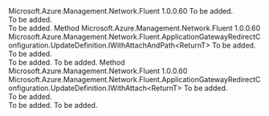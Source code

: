 <Type Name="IWithTarget&lt;ReturnT&gt;" FullName="Microsoft.Azure.Management.Network.Fluent.ApplicationGatewayRedirectConfiguration.UpdateDefinition.IWithTarget&lt;ReturnT&gt;">
  <TypeSignature Language="C#" Value="public interface IWithTarget&lt;ReturnT&gt;" />
  <TypeSignature Language="ILAsm" Value=".class public interface auto ansi abstract IWithTarget`1&lt;ReturnT&gt;" />
  <TypeSignature Language="DocId" Value="T:Microsoft.Azure.Management.Network.Fluent.ApplicationGatewayRedirectConfiguration.UpdateDefinition.IWithTarget`1" />
  <TypeSignature Language="VB.NET" Value="Public Interface IWithTarget(Of ReturnT)" />
  <TypeSignature Language="F#" Value="type IWithTarget&lt;'ReturnT&gt; = interface" />
  <AssemblyInfo>
    <AssemblyName>Microsoft.Azure.Management.Network.Fluent</AssemblyName>
    <AssemblyVersion>1.0.0.60</AssemblyVersion>
  </AssemblyInfo>
  <TypeParameters>
    <TypeParameter Name="ReturnT" />
  </TypeParameters>
  <Interfaces />
  <Docs>
    <typeparam name="ReturnT">To be added.</typeparam>
    <summary>To be added.</summary>
    <remarks>To be added.</remarks>
  </Docs>
  <Members>
    <Member MemberName="WithTargetListener">
      <MemberSignature Language="C#" Value="public Microsoft.Azure.Management.Network.Fluent.ApplicationGatewayRedirectConfiguration.UpdateDefinition.IWithAttachAndPath&lt;ReturnT&gt; WithTargetListener (string name);" />
      <MemberSignature Language="ILAsm" Value=".method public hidebysig newslot virtual instance class Microsoft.Azure.Management.Network.Fluent.ApplicationGatewayRedirectConfiguration.UpdateDefinition.IWithAttachAndPath`1&lt;!ReturnT&gt; WithTargetListener(string name) cil managed" />
      <MemberSignature Language="DocId" Value="M:Microsoft.Azure.Management.Network.Fluent.ApplicationGatewayRedirectConfiguration.UpdateDefinition.IWithTarget`1.WithTargetListener(System.String)" />
      <MemberSignature Language="VB.NET" Value="Public Function WithTargetListener (name As String) As IWithAttachAndPath(Of ReturnT)" />
      <MemberSignature Language="F#" Value="abstract member WithTargetListener : string -&gt; Microsoft.Azure.Management.Network.Fluent.ApplicationGatewayRedirectConfiguration.UpdateDefinition.IWithAttachAndPath&lt;'ReturnT&gt;" Usage="iWithTarget.WithTargetListener name" />
      <MemberType>Method</MemberType>
      <AssemblyInfo>
        <AssemblyName>Microsoft.Azure.Management.Network.Fluent</AssemblyName>
        <AssemblyVersion>1.0.0.60</AssemblyVersion>
      </AssemblyInfo>
      <ReturnValue>
        <ReturnType>Microsoft.Azure.Management.Network.Fluent.ApplicationGatewayRedirectConfiguration.UpdateDefinition.IWithAttachAndPath&lt;ReturnT&gt;</ReturnType>
      </ReturnValue>
      <Parameters>
        <Parameter Name="name" Type="System.String" />
      </Parameters>
      <Docs>
        <param name="name">To be added.</param>
        <summary>To be added.</summary>
        <returns>To be added.</returns>
        <remarks>To be added.</remarks>
      </Docs>
    </Member>
    <Member MemberName="WithTargetUrl">
      <MemberSignature Language="C#" Value="public Microsoft.Azure.Management.Network.Fluent.ApplicationGatewayRedirectConfiguration.UpdateDefinition.IWithAttach&lt;ReturnT&gt; WithTargetUrl (string url);" />
      <MemberSignature Language="ILAsm" Value=".method public hidebysig newslot virtual instance class Microsoft.Azure.Management.Network.Fluent.ApplicationGatewayRedirectConfiguration.UpdateDefinition.IWithAttach`1&lt;!ReturnT&gt; WithTargetUrl(string url) cil managed" />
      <MemberSignature Language="DocId" Value="M:Microsoft.Azure.Management.Network.Fluent.ApplicationGatewayRedirectConfiguration.UpdateDefinition.IWithTarget`1.WithTargetUrl(System.String)" />
      <MemberSignature Language="VB.NET" Value="Public Function WithTargetUrl (url As String) As IWithAttach(Of ReturnT)" />
      <MemberSignature Language="F#" Value="abstract member WithTargetUrl : string -&gt; Microsoft.Azure.Management.Network.Fluent.ApplicationGatewayRedirectConfiguration.UpdateDefinition.IWithAttach&lt;'ReturnT&gt;" Usage="iWithTarget.WithTargetUrl url" />
      <MemberType>Method</MemberType>
      <AssemblyInfo>
        <AssemblyName>Microsoft.Azure.Management.Network.Fluent</AssemblyName>
        <AssemblyVersion>1.0.0.60</AssemblyVersion>
      </AssemblyInfo>
      <ReturnValue>
        <ReturnType>Microsoft.Azure.Management.Network.Fluent.ApplicationGatewayRedirectConfiguration.UpdateDefinition.IWithAttach&lt;ReturnT&gt;</ReturnType>
      </ReturnValue>
      <Parameters>
        <Parameter Name="url" Type="System.String" />
      </Parameters>
      <Docs>
        <param name="url">To be added.</param>
        <summary>To be added.</summary>
        <returns>To be added.</returns>
        <remarks>To be added.</remarks>
      </Docs>
    </Member>
  </Members>
</Type>